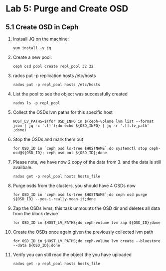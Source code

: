 # Lab 5: Purge and Create OSD

## 5.1 Create OSD in Ceph

1. Instsall JQ on the machine:

    ```
    yum install -y jq   
    ```
2. Create a new pool:

    ```
    ceph osd pool create repl_pool 32 32 
    ```
    
3. rados put -p replication hosts /etc/hosts
  
     ```
   rados put -p repl_pool hosts /etc/hosts
    ```
4. List the pool to see the object was successfully created

     ```
    rados ls -p repl_pool
    ```
5. Collect the OSDs lvm paths for this specific host

    ```
    HOST_LV_PATHS=$(for OSD_INFO in $(ceph-volume lvm list --format json | jq -c '.[]');do echo ${OSD_INFO} | jq -r '.[].lv_path' ;done)
    ```
6. Stop the OSDs and mark them out

     ```
    for OSD_ID in `ceph osd ls-tree $HOSTNAME`;do systemctl stop ceph-osd@${OSD_ID}; ceph osd out ${OSD_ID};done
    ```
7. Please note, we have now 2 copy of the data from 3. and the data is still availbale.

     ```
    rados get -p repl_pool hosts hosts_file   
    ```
    
8. Purge osds from the clusters, you should have 4 OSDs now

    ```
    for OSD_ID in `ceph osd ls-tree $HOSTNAME`;do ceph osd purge ${OSD_ID} --yes-i-really-mean-it;done   
    ```
    
9. Zap the OSDs lvms, this task unmounts the OSD dir and deletes all data from the block device
    
      ```
    for OSD_ID in $HOST_LV_PATHS;do ceph-volume lvm zap ${OSD_ID};done  
    ```
    
10. Create the OSDs once again given the previously collected lvm path

    ```
    for OSD_ID in $HOST_LV_PATHS;do ceph-volume lvm create --bluestore --data ${OSD_ID};done  
    ```

11. Verify you can still read the object the you have uploaded

    ```
    rados get -p repl_pool hosts hosts_file  
    ```

    
